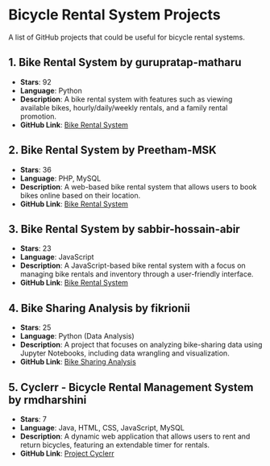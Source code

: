 # Bicycle Rental System Projects

A list of GitHub projects that could be useful for bicycle rental systems.

## 1. Bike Rental System by gurupratap-matharu
- **Stars**: 92
- **Language**: Python
- **Description**: A bike rental system with features such as viewing available bikes, hourly/daily/weekly rentals, and a family rental promotion.
- **GitHub Link**: [Bike Rental System](https://github.com/gurupratap-matharu/Bike-Rental-System)

## 2. Bike Rental System by Preetham-MSK
- **Stars**: 36
- **Language**: PHP, MySQL
- **Description**: A web-based bike rental system that allows users to book bikes online based on their location.
- **GitHub Link**: [Bike Rental System](https://github.com/Preetham-MSK/Bike-Rental-System)

## 3. Bike Rental System by sabbir-hossain-abir
- **Stars**: 23
- **Language**: JavaScript
- **Description**: A JavaScript-based bike rental system with a focus on managing bike rentals and inventory through a user-friendly interface.
- **GitHub Link**: [Bike Rental System](https://github.com/sabbir-hossain-abir/Bike-Rental-System)

## 4. Bike Sharing Analysis by fikrionii
- **Stars**: 25
- **Language**: Python (Data Analysis)
- **Description**: A project that focuses on analyzing bike-sharing data using Jupyter Notebooks, including data wrangling and visualization.
- **GitHub Link**: [Bike Sharing Analysis](https://github.com/fikrionii/Dicoding-Bike-Sharing)

## 5. Cyclerr - Bicycle Rental Management System by rmdharshini
- **Stars**: 7
- **Language**: Java, HTML, CSS, JavaScript, MySQL
- **Description**: A dynamic web application that allows users to rent and return bicycles, featuring an extendable timer for rentals.
- **GitHub Link**: [Project Cyclerr](https://github.com/rmdharshini/Project-Cyclerr)
